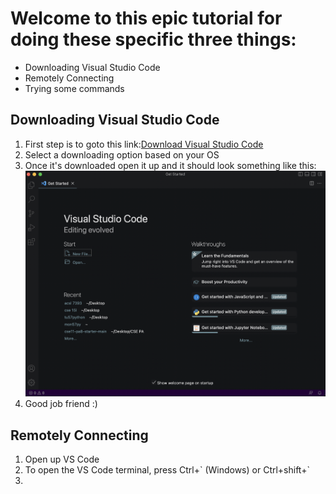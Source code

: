 # Welcome to this epic tutorial for doing these specific three things:

- Downloading Visual Studio Code
- Remotely Connecting
- Trying some commands

## Downloading Visual Studio Code

1. First step is to goto this link:<a href="https://code.visualstudio.com/download">Download Visual Studio Code</a>
2. Select a downloading option based on your OS
3. Once it's downloaded open it up and it should look something like this:
![Image](vscode.jpg)
4. Good job friend :)

## Remotely Connecting

1. Open up VS Code
2. To open the VS Code terminal, press Ctrl+\` (Windows) or Ctrl+shift+\`
3. 

